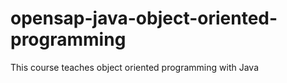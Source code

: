# opensap-java-object-oriented-programming
This course teaches object oriented programming with Java
